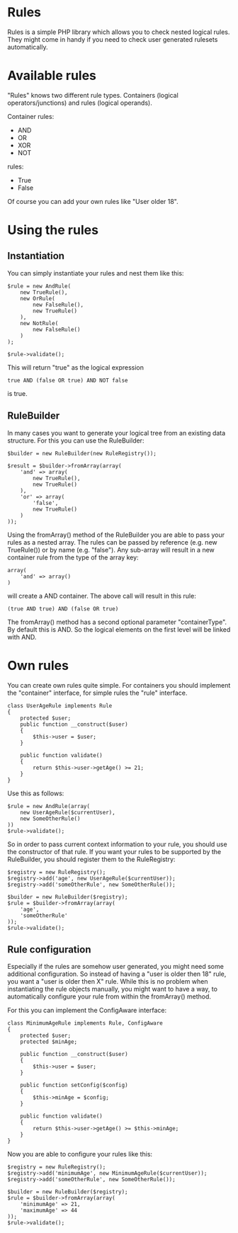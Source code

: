# Rules
Rules is a simple PHP library which allows you to check nested logical rules. They might come in handy if you need to check user generated rulesets automatically.

# Available rules

"Rules" knows two different rule types. Containers (logical operators/junctions) and rules (logical operands).

Container rules:

 * AND
 * OR
 * XOR
 * NOT

rules:

 * True
 * False

Of course you can add your own rules like "User older 18".

# Using the rules

## Instantiation

You can simply instantiate your rules and nest them like this:

    $rule = new AndRule(
        new TrueRule(),
        new OrRule(
            new FalseRule(),
            new TrueRule()
        ),
        new NotRule(
            new FalseRule()
        )
    );

    $rule->validate();

This will return "true" as the logical expression

    true AND (false OR true) AND NOT false

is true.

## RuleBuilder

In many cases you want to generate your logical tree from an existing data structure. For this you can use the RuleBuilder:

    $builder = new RuleBuilder(new RuleRegistry());

    $result = $builder->fromArray(array(
        'and' => array(
            new TrueRule(),
            new TrueRule()
        ),
        'or' => array(
            'false',
            new TrueRule()
        )
    ));

Using the fromArray() method of the RuleBuilder you are able to pass your rules as a nested array. The rules can be passed by reference (e.g. new TrueRule()) or by name (e.g. "false"). Any sub-array will result in a new container rule from the type of the array key:

    array(
        'and' => array()
    )

will create a AND container. The above call will result in this rule:

    (true AND true) AND (false OR true)

The fromArray() method has a second optional parameter "containerType". By default this is AND. So the logical elements on the first level will be linked with AND.

# Own rules

You can create own rules quite simple. For containers you should implement the "container" interface, for simple rules the "rule" interface.

    class UserAgeRule implements Rule
    {
        protected $user;
        public function __construct($user)
        {
            $this->user = $user;
        }

        public function validate()
        {
            return $this->user->getAge() >= 21;
        }
    }


Use this as follows:

    $rule = new AndRule(array(
        new UserAgeRule($currentUser),
        new SomeOtherRule()
    ))
    $rule->validate();

So in order to pass current context information to your rule, you should use the constructor of that rule. If you want your rules to be supported by the RuleBuilder, you should register them to the RuleRegistry:

    $registry = new RuleRegistry();
    $registry->add('age', new UserAgeRule($currentUser));
    $registry->add('someOtherRule', new SomeOtherRule());

    $builder = new RuleBuilder($registry);
    $rule = $builder->fromArray(array(
        'age',
        'someOtherRule'
    ));
    $rule->validate();

## Rule configuration

Especially if the rules are somehow user generated, you might need some additional configuration. So instead of having a "user is older then 18" rule, you want a "user is older then X" rule.
While this is no problem when instantiating the rule objects manually, you might want to have a way, to automatically configure your rule from within the fromArray() method.

For this you can implement the ConfigAware interface:

    class MinimumAgeRule implements Rule, ConfigAware
    {
        protected $user;
        protected $minAge;

        public function __construct($user)
        {
            $this->user = $user;
        }

        public function setConfig($config)
        {
            $this->minAge = $config;
        }

        public function validate()
        {
            return $this->user->getAge() >= $this->minAge;
        }
    }


Now you are able to configure your rules like this:

    $registry = new RuleRegistry();
    $registry->add('minimumAge', new MinimumAgeRule($currentUser));
    $registry->add('someOtherRule', new SomeOtherRule());

    $builder = new RuleBuilder($registry);
    $rule = $builder->fromArray(array(
        'minimumAge' => 21,
        'maximumAge' => 44
    ));
    $rule->validate();

